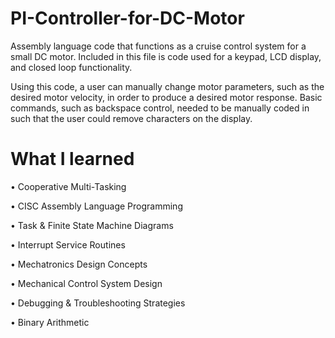 # PI-Controller-for-DC-Motor
Assembly language code that functions as a cruise control system for a small DC motor. Included in this file is code used for a keypad, LCD display, and closed loop functionality.

Using this code, a user can manually change motor parameters, such as the desired motor velocity, in order to produce a desired motor response. Basic commands, such as backspace 
control, needed to be manually coded in such that the user could remove characters on the display.

# What I learned

• Cooperative Multi-Tasking

• CISC Assembly Language Programming

• Task & Finite State Machine Diagrams

• Interrupt Service Routines

• Mechatronics Design Concepts

• Mechanical Control System Design

• Debugging & Troubleshooting Strategies

• Binary Arithmetic
